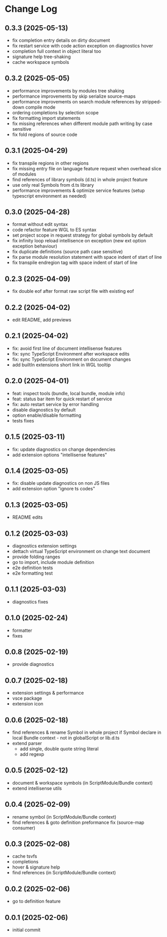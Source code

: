 # Change Log

## 0.3.3 (2025-05-13)

- fix completion entry details on dirty document
- fix restart service with code action exception on diagnostics hover
- completion full context in object literal too
- signature help tree-shaking
- cache workspace symbols

## 0.3.2 (2025-05-05)

- performance improvements by modules tree shaking
- performance improvements by skip serialize source-maps
- performance improvements on search module references by stripped-down compile mode
- ordering completions by selection scope
- fix formatting import statements
- fix missing references when different module path writing by case sensitive
- fix fold regions of source code

## 0.3.1 (2025-04-29)

- fix transpile regions in other regions
- fix missing entry file on language feature request when overhead slice of modules
- find references of library symbols (d.ts) in whole project feature
- use only real Symbols from d.ts library
- performance improvements & optimize service features (setup typescript environment as needed)

## 0.3.0 (2025-04-28)

- format without edit syntax
- code refactor feature WGL to ES syntax
- set project scope in request strategy for global symbols by default 
- fix infinity loop reload intellisence on exception (new ext option exception behaviour)
- fix duplicate definitions (source path case sensitive)
- fix parse module resolution statement with space indent of start of line
- fix transpile endregion tag with space indent of start of line

## 0.2.3 (2025-04-09)

- fix double eof after format raw script file with existing eof

## 0.2.2 (2025-04-02)

- edit README, add previews

## 0.2.1 (2025-04-02)

- fix: avoid first line of document intellisense features
- fix: sync TypeScript Environment after workspace edits
- fix: sync TypeScript Environment on document changes
- add builtIn extensions short link in WGL tooltip

## 0.2.0 (2025-04-01)

- feat: inspect tools (bundle, local bundle, module info)
- feat: status bar item for quick restart of service
- fix: auto restart service by error handling
- disable diagnostics by default
- option enable/disable formatting
- tests fixes

## 0.1.5 (2025-03-11)

- fix: update diagnostics on change dependencies
- add extension options "intellisense features"

## 0.1.4 (2025-03-05)

- fix: disable update diagnostics on non JS files
- add extension option "ignore ts codes"

## 0.1.3 (2025-03-05)

- README edits

## 0.1.2 (2025-03-03)

- diagnostics extension settings
- dettach virtual TypeScript environment on change text document
- provide folding ranges
- go to import, include module definition
- e2e definition tests
- e2e formatting test

## 0.1.1 (2025-03-03)

- diagnostics fixes

## 0.1.0 (2025-02-24)

- formatter
- fixes

## 0.0.8 (2025-02-19)

- provide diagnostics

## 0.0.7 (2025-02-18)

- extension settings & performance
- vsce package
- extension icon

## 0.0.6 (2025-02-18)

- find references & rename Symbol in whole project if Symbol declare in local Bundle context - not in globalScript or lib.d.ts
- extend parser 
  - add single, double quote string literal
  - add regexp

## 0.0.5 (2025-02-12)

- document & workspace symbols (in ScriptModule/Bundle context)
- extend intellisense utils

## 0.0.4 (2025-02-09)

- rename symbol (in ScriptModule/Bundle context)
- find references & goto definition preformance fix (source-map consumer)

## 0.0.3 (2025-02-08)

- cache tsvfs
- completions
- hover & signature help
- find references (in ScriptModule/Bundle context)

## 0.0.2 (2025-02-06)

- go to definition feature

## 0.0.1 (2025-02-06)

- initial commit
